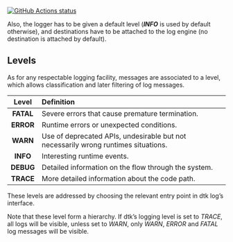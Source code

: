 [![GitHub Actions status](https://github.com/doevelopper/cfs-edac/workflows/C++%20CI%20Workflow/badge.svg)](https://github.com/doevelopper/cfs-osal/actions)

Also, the logger has to be given a default level (***INFO*** is used by default otherwise), and destinations have to be attached to the log engine (no destination is attached by default).

## Levels

As for any respectable logging facility, messages are associated to a level, which allows classification and later filtering of log messages.

| Level | Definition |
|:-----:|:-----------|
| **FATAL**| Severe errors that cause premature termination. |
| **ERROR**| Runtime errors or unexpected conditions. |
| **WARN** | Use of deprecated APIs, undesirable but not necessarily wrong runtimes situations. |
| **INFO** | Interesting runtime events. |
| **DEBUG**| Detailed information on the flow through the system. |
| **TRACE**| More detailed information about the code path. |

These levels are addressed by choosing the relevant entry point in dtk log’s interface.

Note that these level form a hierarchy. If dtk’s logging level is set to *TRACE*, all logs will be visible, unless set to *WARN*, only *WARN*, *ERROR* and *FATAL* log messages will be visible.

